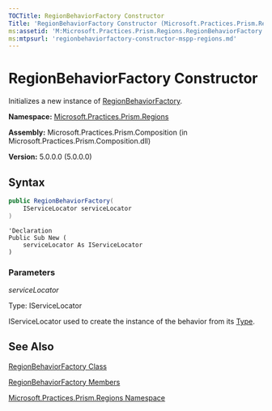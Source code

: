 ```yaml
---
TOCTitle: RegionBehaviorFactory Constructor
Title: 'RegionBehaviorFactory Constructor (Microsoft.Practices.Prism.Regions)'
ms:assetid: 'M:Microsoft.Practices.Prism.Regions.RegionBehaviorFactory.\#ctor(Microsoft.Practices.ServiceLocation.IServiceLocator)'
ms:mtpsurl: 'regionbehaviorfactory-constructor-mspp-regions.md'
---
```


# RegionBehaviorFactory Constructor

Initializes a new instance of [RegionBehaviorFactory](/patterns-practices/reference/regionbehaviorfactory-class-mspp-regions).

**Namespace:** [Microsoft.Practices.Prism.Regions](/patterns-practices/reference/mspp-regions-namespace)

**Assembly:** Microsoft.Practices.Prism.Composition (in Microsoft.Practices.Prism.Composition.dll)

**Version:** 5.0.0.0 (5.0.0.0)

## Syntax

```C#
public RegionBehaviorFactory(
	IServiceLocator serviceLocator
)
```

```VB
'Declaration
Public Sub New ( 
	serviceLocator As IServiceLocator
)
```

### Parameters

*serviceLocator*

Type: IServiceLocator

IServiceLocator used to create the instance of the behavior from its [Type](http://msdn.microsoft.com/en-us/library/42892f65).

## See Also

[RegionBehaviorFactory Class](/patterns-practices/reference/regionbehaviorfactory-class-mspp-regions)

[RegionBehaviorFactory Members](/patterns-practices/reference/mspp-regions-namespace)

[Microsoft.Practices.Prism.Regions Namespace](/patterns-practices/reference/mspp-regions-namespace)
